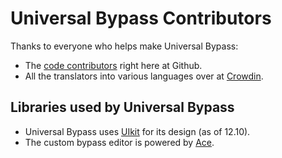 # Universal Bypass Contributors

Thanks to everyone who helps make Universal Bypass:

- The [code contributors](https://github.com/timmyRS/Universal-Bypass/graphs/contributors) right here at Github.
- All the translators into various languages over at [Crowdin](https://crowdin.com/project/bypass).

## Libraries used by Universal Bypass

- Universal Bypass uses [UIkit](https://getuikit.com/) for its design (as of 12.10).
- The custom bypass editor is powered by [Ace](https://ace.c9.io/).

